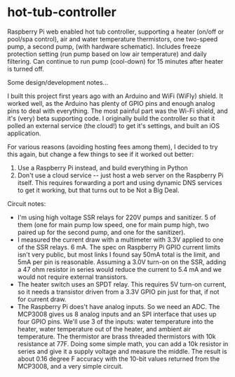 # hot-tub-controller
Raspberry Pi web enabled hot tub controller, supporting a heater (on/off or pool/spa control), air and water temperature thermistors, one two-speed pump, a second pump, (with hardware schematic). Includes freeze protection setting (run pump based on low air temperature) and daily filtering. Can continue to run pump (cool-down) for 15 minutes after heater is turned off.

Some design/development notes...

I built this project first years ago with an Arduino and WiFi (WiFly) shield. It worked well, as the Arduino has plenty of GPIO pins and enough analog pins to deal with everything. The most painful part was the Wi-Fi shield, and it's (very) beta supporting code. I originally build the controller so that it polled an external service (the cloud!) to get it's settings, and built an iOS application.

For various reasons (avoiding hosting fees among them), I decided to try this again, but change a few things to see if it worked out better:
1) Use a Raspberry Pi instead, and build everything in Python
2) Don't use a cloud service -- just host a web server on the Raspberry Pi itself. This requires forwarding a port and using dynamic DNS services to get it working, but that turns out to be Not a Big Deal.

Circuit notes:
- I'm using high voltage SSR relays for 220V pumps and sanitizer. 5 of them (one for main pump low speed, one for main pump high, two paired up for the second pump, and one for the sanitizer).
- I measured the current draw with a multimeter with 3.3V applied to one of the SSR relays. 6 mA. The spec on Raspberry Pi GPIO current limits isn't very public, but most links I found say 50mA total is the limit, and 5mA per pin is reasonable. Assuming a 3.0V turn-on on the SSR, adding a 47 ohm resistor in series would reduce the current to 5.4 mA and we would not require external transistors.
- The heater switch uses an SPDT relay. This requires 5V turn-on current, so it needs a transistor driven from a 3.3V GPIO pin just for that, if not for current draw.
- The Raspberry Pi does't have analog inputs. So we need an ADC. The MCP3008 gives us 8 analog inputs and an SPI interface that uses up four GPIO pins. We'll use 3 of the inputs: water temperature into the heater, water temperature out of the heater, and ambient air temperature. The thermistor are brass threaded thermistors with 10k resistance at 77F. Doing some simple math, you can add a 10k resistor in series and give it a supply voltage and measure the middle. The result is about 0.16 degree F accuracy with the 10-bit values returned from the MCP3008, and a very simple circuit.



